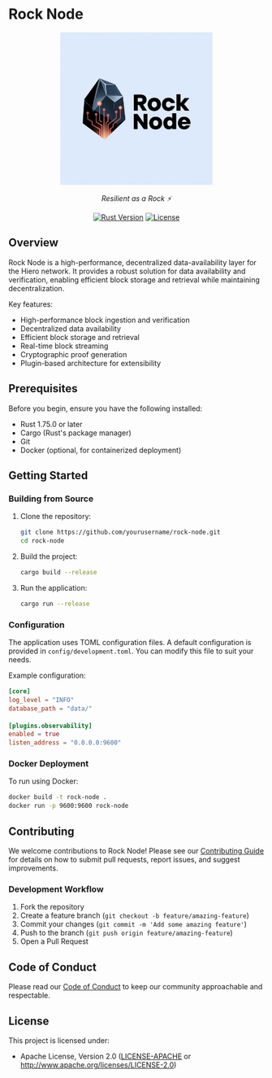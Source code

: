 # Rock Node

<div align="center">
  <img src="assets/logo.jpeg" alt="Rock Node Logo" width="300"/>
  
  <p><em>Resilient as a Rock ⚡</em></p>
  
  [![Rust Version](https://img.shields.io/badge/rust-1.75.0+-blue.svg)](https://www.rust-lang.org)
  [![License](https://img.shields.io/badge/license-Apache--2.0-blue.svg)](LICENSE)
</div>

## Overview

Rock Node is a high-performance, decentralized data-availability layer for the Hiero network. It provides a robust solution for data availability and verification, enabling efficient block storage and retrieval while maintaining decentralization.

Key features:
- High-performance block ingestion and verification
- Decentralized data availability
- Efficient block storage and retrieval
- Real-time block streaming
- Cryptographic proof generation
- Plugin-based architecture for extensibility

## Prerequisites

Before you begin, ensure you have the following installed:
- Rust 1.75.0 or later
- Cargo (Rust's package manager)
- Git
- Docker (optional, for containerized deployment)

## Getting Started

### Building from Source

1. Clone the repository:
   ```bash
   git clone https://github.com/yourusername/rock-node.git
   cd rock-node
   ```

2. Build the project:
   ```bash
   cargo build --release
   ```

3. Run the application:
   ```bash
   cargo run --release
   ```

### Configuration

The application uses TOML configuration files. A default configuration is provided in `config/development.toml`. You can modify this file to suit your needs.

Example configuration:
```toml
[core]
log_level = "INFO"
database_path = "data/"

[plugins.observability]
enabled = true
listen_address = "0.0.0.0:9600"
```

### Docker Deployment

To run using Docker:

```bash
docker build -t rock-node .
docker run -p 9600:9600 rock-node
```

## Contributing

We welcome contributions to Rock Node! Please see our [Contributing Guide](CONTRIBUTING.md) for details on how to submit pull requests, report issues, and suggest improvements.

### Development Workflow

1. Fork the repository
2. Create a feature branch (`git checkout -b feature/amazing-feature`)
3. Commit your changes (`git commit -m 'Add some amazing feature'`)
4. Push to the branch (`git push origin feature/amazing-feature`)
5. Open a Pull Request

## Code of Conduct

Please read our [Code of Conduct](CODE_OF_CONDUCT.md) to keep our community approachable and respectable.

## License

This project is licensed under:
- Apache License, Version 2.0 ([LICENSE-APACHE](LICENSE-APACHE) or http://www.apache.org/licenses/LICENSE-2.0)
